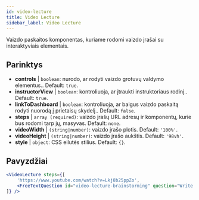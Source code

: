 ```yaml
---
id: video-lecture 
title: Video Lecture
sidebar_label: Video Lecture
---
```


Vaizdo paskaitos komponentas, kuriame rodomi vaizdo įrašai su interaktyviais elementais.

## Parinktys

* __controls__ | `boolean`: nurodo, ar rodyti vaizdo grotuvų valdymo elementus.. Default: `true`.
* __instructorView__ | `boolean`: kontroliuoja, ar įtraukti instruktoriaus rodinį.. Default: `true`.
* __linkToDashboard__ | `boolean`: kontroliuoja, ar baigus vaizdo paskaitą rodyti nuorodą į prietaisų skydelį.. Default: `false`.
* __steps__ | `array (required)`: vaizdo įrašų URL adresų ir komponentų, kurie bus rodomi tarp jų, masyvas. Default: `none`.
* __videoWidth__ | `(string|number)`: vaizdo įrašo plotis. Default: `'100%'`.
* __videoHeight__ | `(string|number)`: vaizdo įrašo aukštis. Default: `'98vh'`.
* __style__ | `object`: CSS eilutės stilius. Default: `{}`.


## Pavyzdžiai

```jsx live
<VideoLecture steps={[
    'https://www.youtube.com/watch?v=Lkj8b25ppZo',
    <FreeTextQuestion id="video-lecture-brainstorming" question="Write down a few ideas of how one could enrich video lectures using other ISLE components" />
]} />
```

